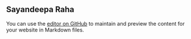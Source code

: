 ## Sayandeepa Raha

You can use the [editor on GitHub](https://github.com/sayandeepa25-ai/sayandeepa.github.io/edit/main/README.md) to maintain and preview the content for your website in Markdown files.
<HTML>
  <HEAD>
    <TITLE>
      <B> Sayandeepa Raha <B>
        </TITLE>
        </HEAD>
      </HTML>


